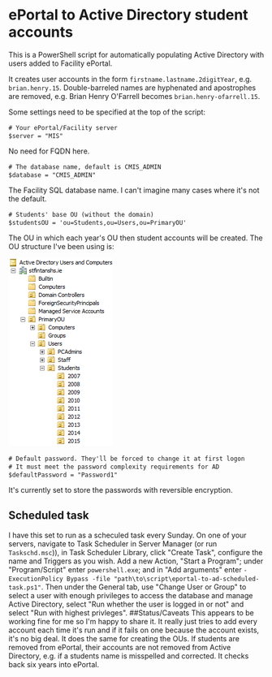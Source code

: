 # ePortal to Active Directory student accounts

This is a PowerShell script for automatically populating Active Directory with users added to Facility ePortal.

It creates user accounts in the form ```firstname.lastname.2digitYear```, e.g. ``brian.henry.15``. Double-barreled names are hyphenated and apostrophes are removed, e.g. Brian Henry O'Farrell becomes ```brian.henry-ofarrell.15```.

Some settings need to be specified at the top of the script:

```
# Your ePortal/Facility server
$server = "MIS"
```
No need for FQDN here.

```
# The database name, default is CMIS_ADMIN
$database = "CMIS_ADMIN"
```
The Facility SQL database name. I can't imagine many cases where it's not the default.

```
# Students' base OU (without the domain)
$studentsOU = 'ou=Students,ou=Users,ou=PrimaryOU'
```
The OU in which each year's OU then student accounts will be created. The OU structure I've been using is:

![OU screenshot](https://github.com/BrianHenryIE/ePortal-to-AD/blob/master/ADUC-OUs.png)

```
# Default password. They'll be forced to change it at first logon
# It must meet the password complexity requirements for AD
$defaultPassword = "Password1"
```
It's currently set to store the passwords with reversible encryption.
## Scheduled task
I have this set to run as a scheculed task every Sunday. On one of your servers, navigate to Task Scheduler in Server Manager (or run ```Taskschd.msc```)), in Task Scheduler Library, click "Create Task", configure the name and Triggers as you wish. Add a new Action, "Start a Program"; under "Program/Script" enter ```powershell.exe```; and in "Add arguments" enter ```-ExecutionPolicy Bypass -file "path\to\script\eportal-to-ad-scheduled-task.ps1"```. Then under the General tab, use "Change User or Group" to select a user with enough privileges to access the database and manage Active Directory, select "Run whether the user is logged in or not" and select "Run with highest privleges".
##Status/Caveats
This appears to be working fine for me so I'm happy to share it. It really just tries to add every account each time it's run and if it fails on one because the account exists, it's no big deal. It does the same for creating the OUs. If students are removed from ePortal, their accounts are not removed from Active Directory, e.g. if a students name is misspelled and corrected. It checks back six years into ePortal.